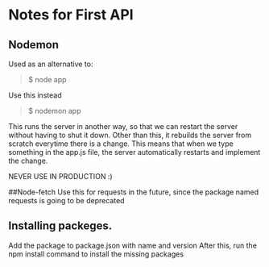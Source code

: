 # Notes for First API

## Nodemon
Used as an alternative to:
> $ node app

Use this instead
> $ nodemon app

This runs the server in another way, so that we can restart the server without having to shut it down.
Other than this, it rebuilds the server from scratch everytime there is a change.
This means that when we type something in the app.js file, the server automatically restarts and implement the change.

NEVER USE IN PRODUCTION :)

##Node-fetch
Use this for requests in the future, since the package named requests is going to be deprecated


## Installing packeges.
Add the package to package.json with name and version
After this, run the npm install command to install the missing packages